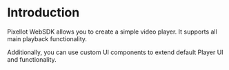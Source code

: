 # Introduction

Pixellot WebSDK allows you to create a simple video player. It supports all main playback functionality.

Additionally, you can use custom UI components to extend default Player UI and functionality.
